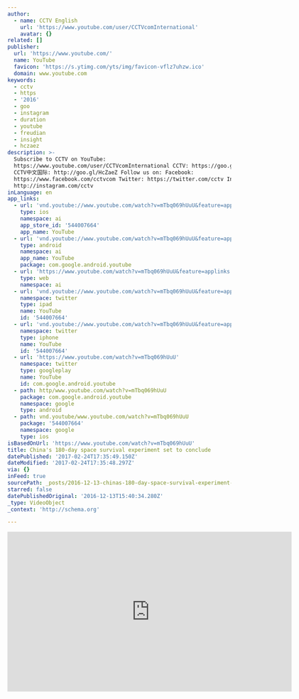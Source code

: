 ```yaml
---
author:
  - name: CCTV English
    url: 'https://www.youtube.com/user/CCTVcomInternational'
    avatar: {}
related: []
publisher:
  url: 'https://www.youtube.com/'
  name: YouTube
  favicon: 'https://s.ytimg.com/yts/img/favicon-vflz7uhzw.ico'
  domain: www.youtube.com
keywords:
  - cctv
  - https
  - '2016'
  - goo
  - instagram
  - duration
  - youtube
  - freudian
  - insight
  - hczaez
description: >-
  Subscribe to CCTV on YouTube:
  https://www.youtube.com/user/CCTVcomInternational CCTV: https://goo.gl/gYT8W8
  CCTV中文国际: http://goo.gl/HcZaeZ Follow us on: Facebook:
  https://www.facebook.com/cctvcom Twitter: https://twitter.com/cctv Instagram:
  http://instagram.com/cctv
inLanguage: en
app_links:
  - url: 'vnd.youtube://www.youtube.com/watch?v=mTbq069hUuU&feature=applinks'
    type: ios
    namespace: ai
    app_store_id: '544007664'
    app_name: YouTube
  - url: 'vnd.youtube://www.youtube.com/watch?v=mTbq069hUuU&feature=applinks'
    type: android
    namespace: ai
    app_name: YouTube
    package: com.google.android.youtube
  - url: 'https://www.youtube.com/watch?v=mTbq069hUuU&feature=applinks'
    type: web
    namespace: ai
  - url: 'vnd.youtube://www.youtube.com/watch?v=mTbq069hUuU&feature=applinks'
    namespace: twitter
    type: ipad
    name: YouTube
    id: '544007664'
  - url: 'vnd.youtube://www.youtube.com/watch?v=mTbq069hUuU&feature=applinks'
    namespace: twitter
    type: iphone
    name: YouTube
    id: '544007664'
  - url: 'https://www.youtube.com/watch?v=mTbq069hUuU'
    namespace: twitter
    type: googleplay
    name: YouTube
    id: com.google.android.youtube
  - path: http/www.youtube.com/watch?v=mTbq069hUuU
    package: com.google.android.youtube
    namespace: google
    type: android
  - path: vnd.youtube/www.youtube.com/watch?v=mTbq069hUuU
    package: '544007664'
    namespace: google
    type: ios
isBasedOnUrl: 'https://www.youtube.com/watch?v=mTbq069hUuU'
title: China's 180-day space survival experiment set to conclude
datePublished: '2017-02-24T17:35:49.150Z'
dateModified: '2017-02-24T17:35:48.297Z'
via: {}
inFeed: true
sourcePath: _posts/2016-12-13-chinas-180-day-space-survival-experiment-set-to-conclude.md
starred: false
datePublishedOriginal: '2016-12-13T15:40:34.280Z'
_type: VideoObject
_context: 'http://schema.org'

---
```

<iframe src="https://cdn.embedly.com/widgets/media.html?src=https%3A%2F%2Fwww.youtube.com%2Fembed%2FmTbq069hUuU%3Ffeature%3Doembed&amp;url=http%3A%2F%2Fwww.youtube.com%2Fwatch%3Fv%3DmTbq069hUuU&amp;image=https%3A%2F%2Fi.ytimg.com%2Fvi%2FmTbq069hUuU%2Fhqdefault.jpg&amp;key=b7d04c9b404c499eba89ee7072e1c4f7&amp;type=text%2Fhtml&amp;schema=youtube" width="640" height="360" scrolling="no" frameborder="0" allowfullscreen="" style=""></iframe>